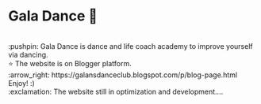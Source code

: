 # Gala Dance 💃
<br>
:pushpin: Gala Dance is dance and life coach academy to improve yourself via dancing.<br>
⭐ The website is on Blogger platform.<br>
:arrow_right: https://galansdanceclub.blogspot.com/p/blog-page.html <br>
Enjoy! :) <br>
:exclamation: The website still in optimization and development....
